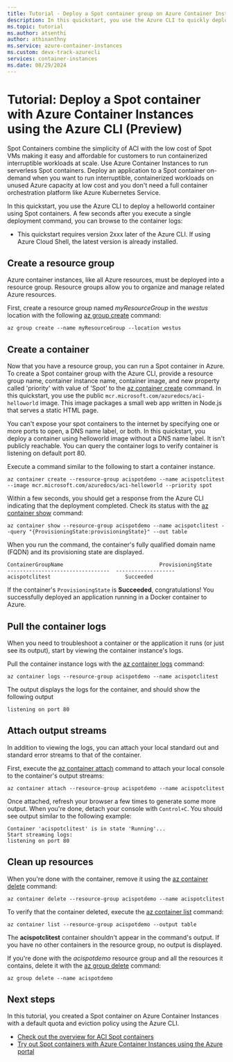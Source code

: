 ```yaml
---
title: Tutorial - Deploy a Spot container group on Azure Container Instances
description: In this quickstart, you use the Azure CLI to quickly deploy a Spot container on Azure Container Instances
ms.topic: tutorial
ms.author: atsenthi
author: athinanthny
ms.service: azure-container-instances
ms.custom: devx-track-azurecli
services: container-instances
ms.date: 08/29/2024
---
```


# Tutorial: Deploy a Spot container with Azure Container Instances using the Azure CLI (Preview)

Spot Containers combine the simplicity of ACI with the low cost of Spot VMs making it easy and affordable for customers to run containerized interruptible workloads at scale. Use Azure Container Instances to run serverless Spot containers. Deploy an application to a Spot container  on-demand when you want to run interruptible, containerized workloads on unused Azure capacity at low cost and you don't need a full container orchestration platform like Azure Kubernetes Service.

In this quickstart, you use the Azure CLI to deploy a helloworld container using Spot containers. A few seconds after you execute a single deployment command, you can browse to the container logs:

- This quickstart requires version 2xxx later of the Azure CLI. If using Azure Cloud Shell, the latest version is already installed.

## Create a resource group

Azure container instances, like all Azure resources, must be deployed into a resource group. Resource groups allow you to organize and manage related Azure resources.

First, create a resource group named *myResourceGroup* in the *westus* location with the following [az group create][az-group-create] command:

```azurecli-interactive
az group create --name myResourceGroup --location westus
```

## Create a container

Now that you have a resource group, you can run a Spot container in Azure. To create a Spot container group with the Azure CLI, provide a resource group name, container instance name, container image, and new property called 'priority' with value of 'Spot' to the [az container create][az-container-create] command. In this quickstart, you use the public `mcr.microsoft.com/azuredocs/aci-helloworld` image. This image packages a small web app written in Node.js that serves a static HTML page.

You can't expose your spot containers to the internet by specifying one or more ports to open, a DNS name label, or both. In this quickstart, you deploy a container using helloworld image without a DNS name label. It isn't publicly reachable. You can query the container logs to verify container is listening on default port 80.

Execute a command similar to the following to start a container instance.  

```azurecli-interactive
az container create --resource-group acispotdemo --name acispotclitest --image mcr.microsoft.com/azuredocs/aci-helloworld --priority spot
```

Within a few seconds, you should get a response from the Azure CLI indicating that the deployment completed. Check its status with the [az container show][az-container-show] command:

```azurecli-interactive
az container show --resource-group acispotdemo --name acispotclitest --query "{ProvisioningState:provisioningState}" --out table
```

When you run the command, the container's fully qualified domain name (FQDN) and its provisioning state are displayed.

```output
ContainerGroupName                               ProvisioningState
---------------------------------  -------------------
acispotclitest                        Succeeded
```

If the container's `ProvisioningState` is **Succeeded**, congratulations! You successfully deployed an application running in a Docker container to Azure.

## Pull the container logs

When you need to troubleshoot a container or the application it runs (or just see its output), start by viewing the container instance's logs.

Pull the container instance logs with the [az container logs][az-container-logs] command:

```azurecli-interactive
az container logs --resource-group acispotdemo --name acispotclitest
```

The output displays the logs for the container, and should show the following output

```output
listening on port 80
```

## Attach output streams

In addition to viewing the logs, you can attach your local standard out and standard error streams to that of the container.

First, execute the [az container attach][az-container-attach] command to attach your local console to the container's output streams:

```azurecli-interactive
az container attach --resource-group acispotdemo --name acispotclitest
```

Once attached, refresh your browser a few times to generate some more output. When you're done, detach your console with `Control+C`. You should see output similar to the following example:

```output
Container 'acispotclitest' is in state 'Running'...
Start streaming logs:
listening on port 80
```

## Clean up resources

When you're done with the container, remove it using the [az container delete][az-container-delete] command:

```azurecli-interactive
az container delete --resource-group acispotdemo --name acispotclitest
```

To verify that the container deleted, execute the [az container list](/cli/azure/container#az-container-list) command:

```azurecli-interactive
az container list --resource-group acispotdemo --output table
```

The **acispotclitest** container shouldn't appear in the command's output. If you have no other containers in the resource group, no output is displayed.

If you're done with the *acispotdemo* resource group and all the resources it contains, delete it with the [az group delete][az-group-delete] command:

```azurecli-interactive
az group delete --name acispotdemo
```

## Next steps

In this tutorial, you created a Spot container on Azure Container Instances with a default quota and eviction policy using the Azure CLI.

* [Check out the overview for ACI Spot containers](container-instances-spot-containers-overview.md)
* [Try out Spot containers with Azure Container Instances using the Azure portal](container-instances-tutorial-deploy-spot-containers-portal.md)

<!-- LINKS - External -->
[app-github-repo]: https://github.com/Azure-Samples/aci-helloworld.git
[azure-account]: https://azure.microsoft.com/free/
[node-js]: https://nodejs.org

<!-- LINKS - Internal -->
[az-container-attach]: /cli/azure/container#az_container_attach
[az-container-create]: /cli/azure/container#az_container_create
[az-container-delete]: /cli/azure/container#az_container_delete
[az-container-list]: /cli/azure/container#az_container_list
[az-container-logs]: /cli/azure/container#az_container_logs
[az-container-show]: /cli/azure/container#az_container_show
[az-group-create]: /cli/azure/group#az_group_create
[az-group-delete]: /cli/azure/group#az_group_delete
[azure-cli-install]: /cli/azure/install-azure-cli
[container-service]: ../aks/intro-kubernetes.md
